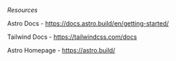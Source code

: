 _Resources_

Astro Docs - <https://docs.astro.build/en/getting-started/>

Tailwind Docs - <https://tailwindcss.com/docs>

Astro Homepage - <https://astro.build/>
